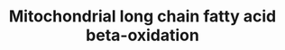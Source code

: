 ---
annotations:
- type: Pathway Ontology
  value: fatty acid beta degradation pathway
authors:
- Ziska
- DeSl
description: Mitochondrial fatty acid β-oxidation (FAO) is crucial in the prodcution
  of energy, especially during fasting and metabolic stress. Fatty acids (FAs) are
  oxidized through 4 reaction mechanisms, and this pathway describes the mitochondrial
  beta-oxidation of dietary long chain fatty acids.
last-edited: 2021-05-28
organisms:
- Caenorhabditis elegans
redirect_from:
- /index.php/Pathway:WP448
- /instance/WP448
schema-jsonld:
- '@context': https://schema.org/
  '@id': https://wikipathways.github.io/pathways/WP448.html
  '@type': Dataset
  creator:
    '@type': Organization
    name: WikiPathways
  description: Mitochondrial fatty acid β-oxidation (FAO) is crucial in the prodcution
    of energy, especially during fasting and metabolic stress. Fatty acids (FAs) are
    oxidized through 4 reaction mechanisms, and this pathway describes the mitochondrial
    beta-oxidation of dietary long chain fatty acids.
  keywords:
  - Acyl-CoA (n-2)
  - Trans-Δ²-Enoyl-CoA
  - ACADS
  - DCI
  - Y65B4BL.5
  - ACADL
  - dif-1
  - cpt-2
  - Long Chain Fatty Acid
  - Long chain acyl-carnitine
  - Acetyl-CoA
  - E04F6.5
  - Cis-Δ³-Enoyl-CoA
  - 2,4 Dienoyl-CoA
  - 3-Ketoacyl-CoA
  - acs-17
  - EHHADH
  - F54C8.1
  - PECR
  - cpt-1
  - Y57A10C.6
  - 3-L-Hydroxyacyl-CoA
  - ACSL2
  - T08G2.3
  - Long chain Acyl-CoA
  - T08B2.7
  - F37C12.7
  license: CC0
  name: Mitochondrial long chain fatty acid beta-oxidation
seo: CreativeWork
title: Mitochondrial long chain fatty acid beta-oxidation
wpid: WP448
---